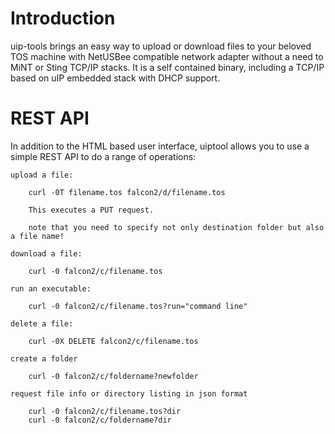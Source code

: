 # Introduction

uip-tools brings an easy way to upload or download files to your beloved TOS machine with NetUSBee compatible network adapter without a need to MiNT or Sting TCP/IP stacks.
It is a self contained binary, including a TCP/IP based on uIP embedded stack with DHCP support.   

# REST API

In addition to the HTML based user interface, uiptool allows you to use a simple REST API to do a range of operations:

	upload a file:

		curl -0T filename.tos falcon2/d/filename.tos

		This executes a PUT request.

		note that you need to specify not only destination folder but also a file name!

	download a file:

		curl -0 falcon2/c/filename.tos

	run an executable:

		curl -0 falcon2/c/filename.tos?run="command line"

	delete a file:

		curl -0X DELETE falcon2/c/filename.tos

	create a folder

		curl -0 falcon2/c/foldername?newfolder

	request file info or directory listing in json format

		curl -0 falcon2/c/filename.tos?dir
		curl -0 falcon2/c/foldername?dir